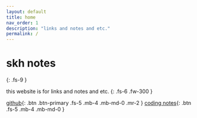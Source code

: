 ```yaml
---
layout: default
title: home
nav_order: 1
description: "links and notes and etc."
permalink: /
---
```


# skh notes
{: .fs-9 }

this website is for links and notes and etc.
{: .fs-6 .fw-300 }

[github](/hello-world/content/github/Github/){: .btn .btn-primary .fs-5 .mb-4 .mb-md-0 .mr-2 } [coding notes](/hello-world/content/codesnippets/python/){: .btn .fs-5 .mb-4 .mb-md-0 }
